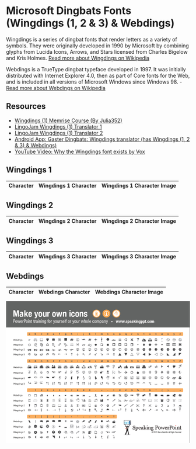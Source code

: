 # Microsoft Dingbats Fonts (Wingdings (1, 2 & 3) & Webdings)

Wingdings is a series of dingbat fonts that render letters as a variety of symbols. They were originally developed in 1990 by Microsoft by combining glyphs from Lucida Icons, Arrows, and Stars licensed from Charles Bigelow and Kris Holmes. [Read more about Wingdings on Wikipedia](https://en.wikipedia.org/wiki/Wingdings)

Webdings is a TrueType dingbat typeface developed in 1997. It was initially distributed with Internet Explorer 4.0, then as part of Core fonts for the Web, and is included in all versions of Microsoft Windows since Windows 98. - [Read more about Webdings on Wikipedia](https://en.wikipedia.org/wiki/Webdings)

## Resources
- [Wingdings (1) Memrise Course (By Julia352)](https://app.memrise.com/course/914939/wingdings/)
- [LingoJam Wingdings (1) Translator 1](https://lingojam.com/WingDing)
- [LingoJam Wingdings (1) Translator 2](https://lingojam.com/WingdingsTranslator)
- [Android App: Gaster Dingbats: Wingdings translator (has Wingdings (1, 2 & 3) & Webdings)](https://play.google.com/store/apps/details?id=net.blackenvelope.write.dingbats)
- [YouTube Video: Why the Wingdings font exists by Vox](https://youtu.be/JdKV1L1DJHc)

## Wingdings 1

| Character | Wingdings 1 Character | Wingdings 1 Character Image |
|-|-|-|

## Wingdings 2

| Character | Wingdings 2 Character | Wingdings 2 Character Image |
|-|-|-|

## Wingdings 3

| Character | Wingdings 3 Character | Wingdings 3 Character Image |
|-|-|-|

## Webdings

| Character | Webdings Character | Webdings Character Image | 
|-|-|-|

![Wingdings 1,2,3 and Webdings Chart Image](wingdings/chart.png)

<!--
## Resources List
- [Wingdings - Wikipedia](https://en.wikipedia.org/wiki/Wingdings)
- [Webdings - Wikipedia](https://en.wikipedia.org/wiki/Webdings)
- [Image Used Source](http://speakingppt.com/finally-a-printable-character-map-of-the-wingdings-fonts/)
- [Wingdings (1) Memrise Course (By Julia352)](https://app.memrise.com/course/914939/wingdings/)
- [LingoJam Wingdings (1) Translator 1](https://lingojam.com/WingDing)
- [LingoJam Wingdings (1) Translator 2](https://lingojam.com/WingdingsTranslator)
- [Android App: Gaster Dingbats: Wingdings translator (Wingdings (1, 2 & 3) & Webdings)](https://play.google.com/store/apps/details?id=net.blackenvelope.write.dingbats)
- [YouTube Video: Why the Wingdings font exists by Vox](https://youtu.be/JdKV1L1DJHc)
- [Old Website with Wingdings](http://copleys.com/wingdings/)
-->
